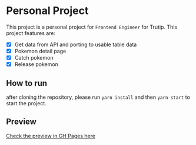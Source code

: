 # Personal Project

This project is a personal project for `Frontend Engineer` for Trutip. This project features are:

- [x] Get data from API and porting to usable table data
- [x] Pokemon detail page
- [x] Catch pokemon
- [x] Release pokemon

## How to run

after cloning the repository, please run `yarn install` and then `yarn start` to start the project.

## Preview

[Check the preview in GH Pages here](https://sammyarno.github.io/trutip-test/)

